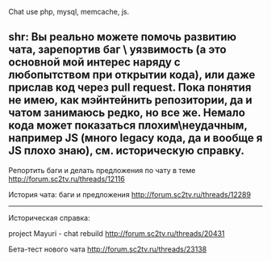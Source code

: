Сhat use php, mysql, memcache, js.

shr: Вы реально можете помочь развитию чата, зарепортив баг \ уязвимость (а это основной мой интерес наряду с любопытством при открытии кода), или даже прислав код через pull request. Пока понятия не имею, как мэйнтейнить репозитории, да и чатом занимаюсь редко, но все же. Немало кода может показаться плохим\неудачным, например JS (много legacy кода, да и вообще я JS плохо знаю), см. историческую справку.
------

Репортить баги и делать предложения по чату в теме
http://forum.sc2tv.ru/threads/12116

История чата: баги и предложения
http://forum.sc2tv.ru/threads/12289

------

Историческая справка:

project Mayuri - chat rebuild
http://forum.sc2tv.ru/threads/20431

Бета-тест нового чата
http://forum.sc2tv.ru/threads/23138